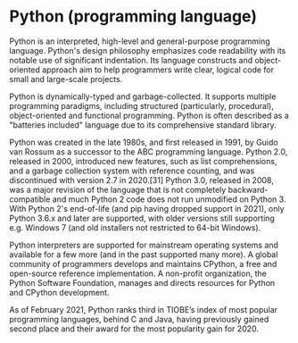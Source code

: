 # Python (programming language)
Python is an interpreted, high-level and general-purpose programming language. Python's design philosophy emphasizes code readability with its notable use of significant indentation. Its language constructs and object-oriented approach aim to help programmers write clear, logical code for small and large-scale projects.

Python is dynamically-typed and garbage-collected. It supports multiple programming paradigms, including structured (particularly, procedural), object-oriented and functional programming. Python is often described as a "batteries included" language due to its comprehensive standard library.

Python was created in the late 1980s, and first released in 1991, by Guido van Rossum as a successor to the ABC programming language. Python 2.0, released in 2000, introduced new features, such as list comprehensions, and a garbage collection system with reference counting, and was discontinued with version 2.7 in 2020.[31] Python 3.0, released in 2008, was a major revision of the language that is not completely backward-compatible and much Python 2 code does not run unmodified on Python 3. With Python 2's end-of-life (and pip having dropped support in 2021), only Python 3.6.x and later are supported, with older versions still supporting e.g. Windows 7 (and old installers not restricted to 64-bit Windows).

Python interpreters are supported for mainstream operating systems and available for a few more (and in the past supported many more). A global community of programmers develops and maintains CPython, a free and open-source reference implementation. A non-profit organization, the Python Software Foundation, manages and directs resources for Python and CPython development.

As of February 2021, Python ranks third in TIOBE’s index of most popular programming languages, behind C and Java, having previously gained second place and their award for the most popularity gain for 2020.
